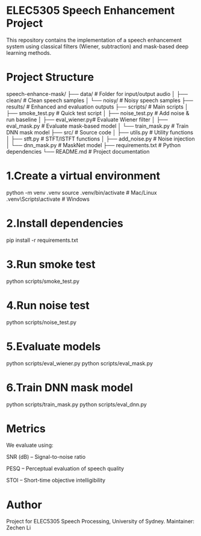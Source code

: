 # ELEC5305 Speech Enhancement Project

This repository contains the implementation of a speech enhancement system using classical filters (Wiener, subtraction) and mask-based deep learning methods.

# Project Structure
speech-enhance-mask/
├── data/ # Folder for input/output audio
│ ├── clean/ # Clean speech samples
│ └── noisy/ # Noisy speech samples
├── results/ # Enhanced and evaluation outputs
├── scripts/ # Main scripts
│ ├── smoke_test.py # Quick test script
│ ├── noise_test.py # Add noise & run baseline
│ ├── eval_wiener.py# Evaluate Wiener filter
│ ├── eval_mask.py # Evaluate mask-based model
│ └── train_mask.py # Train DNN mask model
├── src/ # Source code
│ ├── utils.py # Utility functions
│ ├── stft.py # STFT/ISTFT functions
│ ├── add_noise.py # Noise injection
│ └── dnn_mask.py # MaskNet model
├── requirements.txt # Python dependencies
└── README.md # Project documentation


# 1.Create a virtual environment

python -m venv .venv
source .venv/bin/activate     # Mac/Linux
.venv\Scripts\activate        # Windows

# 2.Install dependencies

pip install -r requirements.txt

# 3.Run smoke test

python scripts/smoke_test.py

# 4.Run noise test

python scripts/noise_test.py

# 5.Evaluate models

python scripts/eval_wiener.py
python scripts/eval_mask.py

# 6.Train DNN mask model 

python scripts/train_mask.py
python scripts/eval_dnn.py

# Metrics
We evaluate using:

SNR (dB) – Signal-to-noise ratio

PESQ – Perceptual evaluation of speech quality

STOI – Short-time objective intelligibility

# Author

Project for ELEC5305 Speech Processing, University of Sydney.
Maintainer: Zechen Li